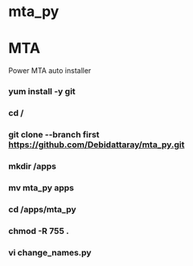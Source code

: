 # mta_py
# MTA
Power MTA auto installer
### yum install -y git
### cd /
### git clone --branch first https://github.com/Debidattaray/mta_py.git
### mkdir /apps
### mv mta_py apps
### cd /apps/mta_py
### chmod -R 755 .
### vi change_names.py
